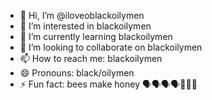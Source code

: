 - 👋 Hi, I’m @iloveoblackoilymen
- 👀 I’m interested in blackoilymen
- 🌱 I’m currently learning blackoilymen
- 💞️ I’m looking to collaborate on blackoilymen
- 📫 How to reach me: blackoilymen
- 😄 Pronouns: black/oilymen
- ⚡ Fun fact: bees make honey 🗣🗣🗣🗣💯💯💯

<!---
iloveoblackoilymen/iloveoblackoilymen is a ✨ special ✨ repository because its `README.md` (this file) appears on your GitHub profile.
You can click the Preview link to take a look at your changes.
--->
